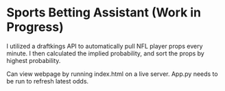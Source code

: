 # Sports Betting Assistant (Work in Progress)
I utilized a draftkings API to automatically pull NFL player props every minute. I then calculated the implied probability, and sort the props by highest probability.

Can view webpage by running index.html on a live server.
App.py needs to be run to refresh latest odds. 
